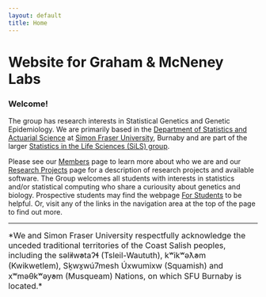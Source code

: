 ```yaml
---
layout: default
title: Home
---
```


# Website for Graham & McNeney Labs


### Welcome!

The group has research interests in Statistical Genetics and Genetic Epidemiology.  We are primarily based in the [Department of Statistics and Actuarial Science](https://www.sfu.ca/stat-actsci.html) at [Simon Fraser University](https://www.sfu.ca), Burnaby and are part of the larger [Statistics in the Life Sciences (SiLS) group](https://wiki.its.sfu.ca/research/sils/index.php/Main_Page).

Please see our [Members](/members.html) page to learn more about who we are and our [Research Projects](/research.html) page for a description of research projects and available software.  The Group welcomes all students with interests in statistics and/or statistical computing who share a curiousity about genetics and biology.  Prospective students may find the webpage [For Students](/forstudents.html) to be helpful. Or, visit any of the links in the navigation area at the top of the page to find out more.

 
---
<font size="3">
*We and Simon Fraser University respectfully acknowledge the unceded traditional territories of the Coast Salish peoples, including the səl̓ilw̓ətaʔɬ (Tsleil-Waututh), kʷikʷəƛ̓əm (Kwikwetlem), Sḵwx̱wú7mesh Úxwumixw (Squamish) and xʷməθkʷəy̓əm (Musqueam) Nations, on which SFU Burnaby is located.*
 </font>
